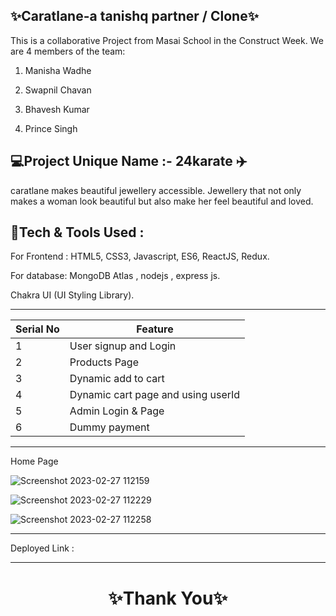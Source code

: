 ✨Caratlane-a tanishq partner / Clone✨
---
This is a collaborative Project from Masai School in the Construct Week. We are 4 members of the team:

1. Manisha Wadhe 

2. Swapnil Chavan

3. Bhavesh Kumar

4. Prince Singh

💻Project Unique Name :- 24karate ✈️
---
 caratlane makes beautiful jewellery accessible. Jewellery that not only makes a woman look beautiful but also make her feel beautiful and loved.

💫Tech & Tools Used :
--- 

For Frontend : HTML5, CSS3, Javascript, ES6, ReactJS, Redux.

For database: MongoDB Atlas , nodejs , express js.

Chakra UI (UI Styling Library).

---
 | Serial No            | Feature                                                              |
| ----------------- | ------------------------------------------------------------------ |
| 1 | User signup and Login |
| 2 | Products Page  |
| 3 | Dynamic add to cart |
| 4 | Dynamic cart page and using userId |
| 5 | Admin Login & Page |
| 6 | Dummy payment|


---
Home Page

![Screenshot 2023-02-27 112159](https://user-images.githubusercontent.com/108007506/221486611-cf7cb23e-912a-40c2-8f32-941c7bc0cf2b.png)


![Screenshot 2023-02-27 112229](https://user-images.githubusercontent.com/108007506/221486639-261d3b12-f68d-4e37-99be-f33c3527f085.png)

![Screenshot 2023-02-27 112258](https://user-images.githubusercontent.com/108007506/221486674-7555edbf-cf20-4f9d-88c2-1498ad87cf1b.png)

        
---
Deployed Link : 


----
<h1 align="center">✨Thank You✨</h1>


